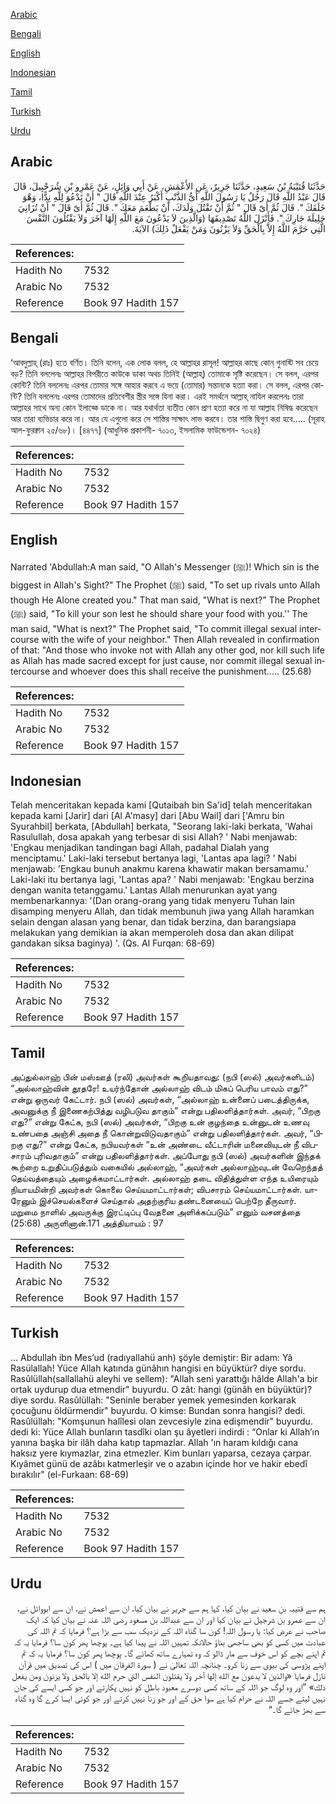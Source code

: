 [Arabic](#arabic)

[Bengali](#bengali)

[English](#english)

[Indonesian](#indonesian)

[Tamil](#tamil)

[Turkish](#turkish)

[Urdu](#urdu)

## Arabic


<div dir="rtl" lang="ar" style={{fontSize:'larger',backgroundColor:'#f8f9fa',padding:20}}>
حَدَّثَنَا قُتَيْبَةُ بْنُ سَعِيدٍ، حَدَّثَنَا جَرِيرٌ، عَنِ الأَعْمَشِ، عَنْ أَبِي وَائِلٍ، عَنْ عَمْرِو بْنِ شُرَحْبِيلَ، قَالَ قَالَ عَبْدُ اللَّهِ قَالَ رَجُلٌ يَا رَسُولَ اللَّهِ أَىُّ الذَّنْبِ أَكْبَرُ عِنْدَ اللَّهِ قَالَ ‏"‏ أَنْ تَدْعُوَ لِلَّهِ نِدًّا، وَهْوَ خَلَقَكَ ‏"‏‏.‏ قَالَ ثُمَّ أَىّ قَالَ ‏"‏ ثُمَّ أَنْ تَقْتُلَ وَلَدَكَ، أَنْ يَطْعَمَ مَعَكَ ‏"‏‏.‏ قَالَ ثُمَّ أَىّ قَالَ ‏"‏ أَنْ تُزَانِيَ حَلِيلَةَ جَارِكَ ‏"‏‏.‏ فَأَنْزَلَ اللَّهُ تَصْدِيقَهَا ‏(‏وَالَّذِينَ لاَ يَدْعُونَ مَعَ اللَّهِ إِلَهًا آخَرَ وَلاَ يَقْتُلُونَ النَّفْسَ الَّتِي حَرَّمَ اللَّهُ إِلاَّ بِالْحَقِّ وَلاَ يَزْنُونَ وَمَنْ يَفْعَلْ ذَلِكَ‏)‏ الآيَةَ‏.‏
</div>
<div style={{backgroundColor:'#f8f9fa',padding:20, marginBottom: 10}}><table> <thead> <tr> <th>References:</th> <th></th> </tr> </thead> <tbody><tr><td>Hadith No</td><td>7532</td></tr><tr><td>Arabic No</td><td>7532</td></tr><tr><td>Reference</td><td>Book 97 Hadith 157</td></tr></tbody></table></div>

## Bengali


<div dir="ltr" lang="bn" style={{fontSize:'larger',backgroundColor:'#f8f9fa',padding:20}}>
‘আবদুল্লাহ্ (রাঃ) হতে বর্ণিত। তিনি বলেন, এক লোক বলল, হে আল্লাহর রাসূল! আল্লাহর কাছে কোন্ গুনাহ্টি সব চেয়ে বড়? তিনি বললেনঃ আল্লাহর বিপরীতে কাউকে ডাকা অথচ তিনিই (আল্লাহ্) তোমাকে সৃষ্টি করেছেন। সে বলল, এরপর কোন্টি? তিনি বললেনঃ এরপর তোমার সঙ্গে আহার করবে এ ভয়ে (তোমার) সন্তানকে হত্যা করা। সে বলল, এরপর কোন্টি? তিনি বললেনঃ এরপর তোমাদের প্রতিবেশীর স্ত্রীর সঙ্গে যিনা করা। এরই সমর্থনে আল্লাহ্ নাযিল করলেনঃ তারা আল্লাহর সাথে অন্য কোন ইলাহ্কে ডাকে না। আর যথার্থতা ব্যতীত কোন প্রাণ হত্যা করে না যা আল্লাহ নিষিদ্ধ করেছেন আর তারা ব্যভিচার করে না। আর যে এগুলো করে সে শাস্তির সাক্ষাৎ লাভ করবে। তার শাস্তি দ্বিগুণ করা হবে..... (সূরাহ আল-ফুরক্বান ২৫/৬৮)। [৪৪৭৭] (আধুনিক প্রকাশনী- ৭০১৩, ইসলামিক ফাউন্ডেশন- ৭০২৪)
</div>
<div style={{backgroundColor:'#f8f9fa',padding:20, marginBottom: 10}}><table> <thead> <tr> <th>References:</th> <th></th> </tr> </thead> <tbody><tr><td>Hadith No</td><td>7532</td></tr><tr><td>Arabic No</td><td>7532</td></tr><tr><td>Reference</td><td>Book 97 Hadith 157</td></tr></tbody></table></div>

## English


<div dir="ltr" lang="en" style={{fontSize:'larger',backgroundColor:'#f8f9fa',padding:20}}>
Narrated 'Abdullah:A man said, "O Allah's Messenger (ﷺ)! Which sin is the biggest in Allah's Sight?" The Prophet (ﷺ) said, "To set up rivals unto Allah though He Alone created you." That man said, "What is next?" The Prophet (ﷺ) said, "To kill your son lest he should share your food with you.'' The man said, "What is next?" The Prophet said, "To commit illegal sexual intercourse with the wife of your neighbor." Then Allah revealed in confirmation of that: "And those who invoke not with Allah any other god, nor kill such life as Allah has made sacred except for just cause, nor commit illegal sexual intercourse and whoever does this shall receive the punishment..... (25.68)
</div>
<div style={{backgroundColor:'#f8f9fa',padding:20, marginBottom: 10}}><table> <thead> <tr> <th>References:</th> <th></th> </tr> </thead> <tbody><tr><td>Hadith No</td><td>7532</td></tr><tr><td>Arabic No</td><td>7532</td></tr><tr><td>Reference</td><td>Book 97 Hadith 157</td></tr></tbody></table></div>

## Indonesian


<div dir="ltr" lang="id" style={{fontSize:'larger',backgroundColor:'#f8f9fa',padding:20}}>
Telah menceritakan kepada kami [Qutaibah bin Sa'id] telah menceritakan kepada kami [Jarir] dari [Al A'masy] dari [Abu Wail] dari ['Amru bin Syurahbil] berkata, [Abdullah] berkata, "Seorang laki-laki berkata, 'Wahai Rasulullah, dosa apakah yang terbesar di sisi Allah? ' Nabi menjawab: 'Engkau menjadikan tandingan bagi Allah, padahal Dialah yang menciptamu.' Laki-laki tersebut bertanya lagi, 'Lantas apa lagi? ' Nabi menjawab: 'Engkau bunuh anakmu karena khawatir makan bersamamu.' Laki-laki itu bertanya lagi, 'Lantas apa? ' Nabi menjawab: 'Engkau berzina dengan wanita tetanggamu.' Lantas Allah menurunkan ayat yang membenarkannya: '(Dan orang-orang yang tidak menyeru Tuhan lain disamping menyeru Allah, dan tidak membunuh jiwa yang Allah haramkan selain dengan alasan yang benar, dan tidak berzina, dan barangsiapa melakukan yang demikian ia akan memperoleh dosa dan akan dilipat gandakan siksa baginya) '. (Qs. Al Furqan: 68-69)
</div>
<div style={{backgroundColor:'#f8f9fa',padding:20, marginBottom: 10}}><table> <thead> <tr> <th>References:</th> <th></th> </tr> </thead> <tbody><tr><td>Hadith No</td><td>7532</td></tr><tr><td>Arabic No</td><td>7532</td></tr><tr><td>Reference</td><td>Book 97 Hadith 157</td></tr></tbody></table></div>

## Tamil


<div dir="ltr" lang="ta" style={{fontSize:'larger',backgroundColor:'#f8f9fa',padding:20}}>
அப்துல்லாஹ் பின் மஸ்ஊத் (ரலி) அவர்கள் கூறியதாவது: (நபி (ஸல்) அவர்களிடம்) “அல்லாஹ்வின் தூதரே! உயர்ந்தோன் அல்லாஹ் விடம் மிகப் பெரிய பாவம் எது?” என்று ஒருவர் கேட்டார். நபி (ஸல்) அவர்கள், “அல்லாஹ் உன்னைப் படைத்திருக்க, அவனுக்கு நீ இணைகற்பித்து வழிபடுவ தாகும்” என்று பதிலளித்தார்கள். அவர், “பிறகு எது?” என்று கேட்க, நபி (ஸல்) அவர்கள், “பிறகு உன் குழந்தை உன்னுடன் உணவு உண்பதை அஞ்சி அதை நீ கொன்றுவிடுவதாகும்” என்று பதிலளித்தார்கள். அவர், “பிறகு எது?” என்று கேட்க, நபியவர்கள் “உன் அண்டை வீட்டாரின் மனைவியுடன் நீ விபசாரம் புரிவதாகும்” என்று பதிலளித்தார்கள். அப்போது நபி (ஸல்) அவர்களின் இந்தக் கூற்றை உறுதிப்படுத்தும் வகையில் அல்லாஹ், “அவர்கள் அல்லாஹ்வுடன் வேறெந்தத் தெய்வத்தையும் அழைக்கமாட்டார்கள். அல்லாஹ் தடை விதித்துள்ள எந்த உயிரையும் நியாயமின்றி அவர்கள் கொலை செய்யமாட்டார்கள்; விபசாரம் செய்யமாட்டார்கள். யாரேனும் இச்செயல்களைச் செய்தால் அதற்குரிய தண்டனையைப் பெற்றே தீருவார். மறுமை நாளில் அவருக்கு இரட்டிப்பு வேதனை அளிக்கப்படும்” எனும் வசனத்தை (25:68) அருளினான்.171 அத்தியாயம் : 97
</div>
<div style={{backgroundColor:'#f8f9fa',padding:20, marginBottom: 10}}><table> <thead> <tr> <th>References:</th> <th></th> </tr> </thead> <tbody><tr><td>Hadith No</td><td>7532</td></tr><tr><td>Arabic No</td><td>7532</td></tr><tr><td>Reference</td><td>Book 97 Hadith 157</td></tr></tbody></table></div>

## Turkish


<div dir="ltr" lang="tr" style={{fontSize:'larger',backgroundColor:'#f8f9fa',padding:20}}>
… Abdullah ibn Mes’ud (radıyallahü anh) şöyle demiştir: Bir adam: Yâ Rasülallah! Yüce Allah katında günâhın hangisi en büyüktür? diye sordu. Rasûlüllah(sallallahü aleyhi ve sellem): "Allah seni yarattığı hâlde Allah'a bir ortak uydurup dua etmendir" buyurdu. O zât: hangi (günâh en büyüktür)? diye sordu. Rasûlüllah: "Seninle beraber yemek yemesinden korkarak çocuğunu öldürmendir" buyurdu. O kimse: Bundan sonra hangisi? dedi. Rasûlüllah: "Komşunun halîlesi olan zevcesiyle zina edişmendir" buyurdu. dedi ki: Yüce Allah bunların tasdîki olan şu âyetleri indirdi : “Onlar ki Allah’ın yanına başka bir ilâh daha katıp tapmazlar. Allah 'ın haram kıldığı cana haksız yere kıymazlar, zina etmezler. Kim bunları yaparsa, cezaya çarpar. Kıyâmet günü de azâbı katmerleşir ve o azabın içinde hor ve hakir ebedî bırakılır" (el-Furkaan: 68-69)
</div>
<div style={{backgroundColor:'#f8f9fa',padding:20, marginBottom: 10}}><table> <thead> <tr> <th>References:</th> <th></th> </tr> </thead> <tbody><tr><td>Hadith No</td><td>7532</td></tr><tr><td>Arabic No</td><td>7532</td></tr><tr><td>Reference</td><td>Book 97 Hadith 157</td></tr></tbody></table></div>

## Urdu


<div dir="rtl" lang="ur" style={{fontSize:'larger',backgroundColor:'#f8f9fa',padding:20}}>
ہم سے قتیبہ بن سعید نے بیان کیا، کہا ہم سے جریر نے بیان کیا، ان سے اعمش نے، ان سے ابووائل نے، ان سے عمرو بن شرجیل نے بیان کیا اور ان سے عبداللہ بن مسعود رضی اللہ عنہ نے بیان کیا کہ ایک صاحب نے عرض کیا: یا رسول اللہ! کون سا گناہ اللہ کے نزدیک سب سے بڑا ہے؟ فرمایا کہ تم اللہ کی عبادت میں کسی کو بھی ساجھی بناؤ حالانکہ تمہیں اللہ نے پیدا کیا ہے۔ پوچھا پھر کون سا؟ فرمایا یہ کہ تم اپنے بچے کو اس خوف سے مار ڈالو کہ وہ تمہارے ساتھ کھائے گا۔ پوچھا پھر کون سا؟ فرمایا یہ کہ تم اپنے پڑوسی کی بیوی سے زنا کرو۔ چنانچہ اللہ تعالیٰ نے ( سورۃ الفرقان میں ) اس کی تصدیق میں قرآن نازل فرمایا «والذين لا يدعون مع الله إلها آخر ولا يقتلون النفس التي حرم الله إلا بالحق ولا يزنون ومن يفعل ذلك‏» ”اور وہ لوگ جو اللہ کے ساتھ کسی دوسرے معبود باطل کو نہیں پکارتے اور جو کسی ایسے کی جان نہیں لیتے جسے اللہ نے حرام کیا ہے سوا حق کے اور جو زنا نہیں کرتے اور جو کوئی ایسا کرے گا وہ گناہ سے بھڑ جائے گا۔“
</div>
<div style={{backgroundColor:'#f8f9fa',padding:20, marginBottom: 10}}><table> <thead> <tr> <th>References:</th> <th></th> </tr> </thead> <tbody><tr><td>Hadith No</td><td>7532</td></tr><tr><td>Arabic No</td><td>7532</td></tr><tr><td>Reference</td><td>Book 97 Hadith 157</td></tr></tbody></table></div>